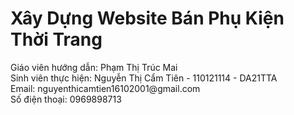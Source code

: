 <h1>Xây Dựng Website Bán Phụ Kiện Thời Trang</h1>
Giáo viên hướng dẫn: Phạm Thị Trúc Mai <br>
Sinh viên thực hiện: Nguyễn Thị Cẩm Tiên - 110121114 - DA21TTA <br>
Email: nguyenthicamtien16102001@gmail.com <br>
Số điện thoại: 0969898713
